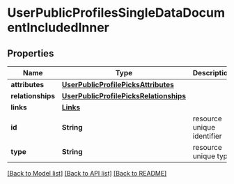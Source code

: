 # UserPublicProfilesSingleDataDocumentIncludedInner

## Properties
Name | Type | Description | Notes
------------ | ------------- | ------------- | -------------
**attributes** | [**UserPublicProfilePicksAttributes**](UserPublicProfilePicksAttributes.md) |  | [optional] 
**relationships** | [**UserPublicProfilePicksRelationships**](UserPublicProfilePicksRelationships.md) |  | [optional] 
**links** | [**Links**](Links.md) |  | [optional] 
**id** | **String** | resource unique identifier | 
**type** | **String** | resource unique type | 

[[Back to Model list]](../README.md#documentation-for-models) [[Back to API list]](../README.md#documentation-for-api-endpoints) [[Back to README]](../README.md)


